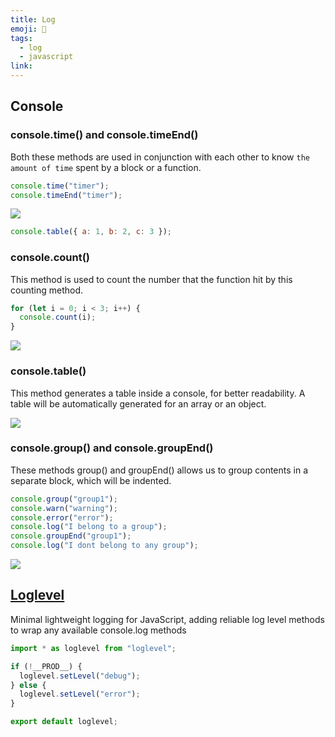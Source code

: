 ```yaml
---
title: Log
emoji: 📝
tags:
  - log
  - javascript
link:
---
```


## Console

### console.time() and console.timeEnd()

Both these methods are used in conjunction with each other to know `the amount of time` spent by a block or a function.

```js
console.time("timer");
console.timeEnd("timer");
```

![](https://miro.medium.com/max/346/1*S63BR8aOlGfYfAhgaR9TJw.png)

```js
console.table({ a: 1, b: 2, c: 3 });
```

### console.count()

This method is used to count the number that the function hit by this counting method.

```js
for (let i = 0; i < 3; i++) {
  console.count(i);
}
```

![](https://miro.medium.com/max/346/1*hfucVhBEtQBFjgzTv3QoFg.png)

### console.table()

This method generates a table inside a console, for better readability. A table will be automatically generated for an array or an object.

![](https://miro.medium.com/max/470/1*emG1EeptLSHsLbR2ulPfKg.png)

### console.group() and console.groupEnd()

These methods group() and groupEnd() allows us to group contents in a separate block, which will be indented.

```js
console.group("group1");
console.warn("warning");
console.error("error");
console.log("I belong to a group");
console.groupEnd("group1");
console.log("I dont belong to any group");
```

![](https://miro.medium.com/max/349/1*Q_Ok_EnFSioEiNES7vpq3A.png)

## [Loglevel](https://github.com/pimterry/loglevel)

Minimal lightweight logging for JavaScript, adding reliable log level methods to wrap any available console.log methods

```js
import * as loglevel from "loglevel";

if (!__PROD__) {
  loglevel.setLevel("debug");
} else {
  loglevel.setLevel("error");
}

export default loglevel;
```
